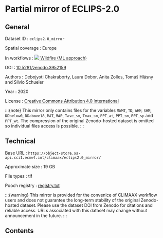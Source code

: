 # Partial mirror of ECLIPS-2.0


## General

Dataset ID
: `eclips2.0_mirror`

Spatial coverage
: Europe

In workflows
: [<img src="../../images/icon_s/icon_s_fire.png" class="hazard-icon"> Wildfire (ML approach)](../../notebooks/workflows/FIRE/01_wildfire_ML/Risk_workflow_description_FIRE_ML)

DOI
: [10.5281/zenodo.3952159](https://doi.org/10.5281/zenodo.3952159)

Authors
: Debojyoti Chakraborty, Laura Dobor, Anita Zolles, Tomáš Hlásny and Silvio Schueler

Year
: 2020

License
: [Creative Commons Attribution 4.0 International](https://creativecommons.org/licenses/by/4.0/legalcode)


:::{note}
This mirror only contains files for the variables `MWMT`, `TD`, `AHM`, `SHM`, `DDbelow0`, `DDabove18`, `MAT`, `MAP`, `Tave_sm`, `Tmax_sm`, `PPT_at`, `PPT_sm`, `PPT_sp` and `PPT_wt`. The compression of the original Zenodo-hosted dataset is omitted so individual files access is possible.
:::


## Technical

Base URL
: `https://object-store.os-api.cci1.ecmwf.int/climaax/eclips2.0_mirror/`

Approximate size
: 19 GB

File types
: tif

Pooch registry
: [registry.txt](https://object-store.os-api.cci1.ecmwf.int/climaax/eclips2.0_mirror/metadata/registry.txt)

:::{warning}
This mirror is provided for the convenice of CLIMAAX workflow users and does not guarantee the long-term stability of the original Zenodo-hosted dataset. Please use the dataset DOI from Zenodo for citations and reliable access. URLs associated with this dataset may change without announcement in the future.
:::


## Contents

<div class="dataset-file-list" data-base-url="https://object-store.os-api.cci1.ecmwf.int/climaax/eclips2.0_mirror/"></div>
